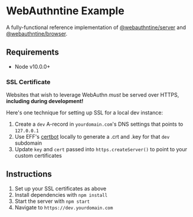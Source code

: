 # WebAuthntine Example

A fully-functional reference implementation of [@webauthntine/server](../packages/server) and [@webauthntine/browser](../packages/browser).

## Requirements

- Node v10.0.0+

### SSL Certificate

Websites that wish to leverage WebAuthn *must* be served over HTTPS, **including during development!**

Here's one technique for setting up SSL for a local dev instance:

1. Create a `dev` A-record in `yourdomain.com`'s DNS settings that points to `127.0.0.1`
2. Use EFF's [certbot](https://certbot.eff.org/) locally to generate a .crt and .key for that `dev` subdomain
3. Update `key` and `cert` passed into `https.createServer()` to point to your custom certificates

## Instructions

1. Set up your SSL certificates as above
2. Install dependencies with `npm install`
3. Start the server with `npm start`
4. Navigate to `https://dev.yourdomain.com`

